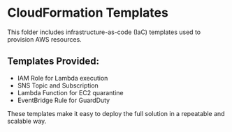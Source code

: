 
# CloudFormation Templates

This folder includes infrastructure-as-code (IaC) templates used to provision AWS resources.

## Templates Provided:
- IAM Role for Lambda execution
- SNS Topic and Subscription
- Lambda Function for EC2 quarantine
- EventBridge Rule for GuardDuty

These templates make it easy to deploy the full solution in a repeatable and scalable way.
